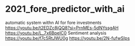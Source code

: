 # 2021_fore_predictor_with_ai
automatic system withn AI for fore investments
https://youtu.be/t2EDZc8jQQ8?si=PrnMEs-5dNYssgAH
  		https://youtu.be/L_7x6BpeIC0 Sentiment analysis
		https://youtu.be/f7c5RtJWU0g
https://youtu.be/2N-fufwSIps
